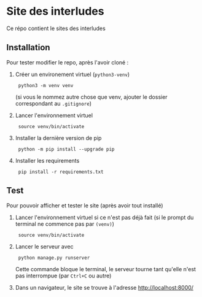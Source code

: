 # Site des interludes

Ce répo contient le sites des interludes

## Installation

Pour tester modifier le repo, après l'avoir cloné :

1. Créer un environement virtuel (`python3-venv`)

		python3 -m venv venv

	(si vous le nommez autre chose que venv, ajouter le dossier correspondant au `.gitignore`)

2. Lancer l'environnement virtuel

		source venv/bin/activate

3. Installer la dernière version de pip

		python -m pip install --upgrade pip

4. Installer les requirements

		pip install -r requirements.txt

## Test

Pour pouvoir afficher et tester le site (après avoir tout installé)

1. Lancer l'environnement virtuel si ce n'est pas déjà fait (si le prompt du terminal ne commence pas par `(venv)`)

		source venv/bin/activate

2. Lancer le serveur avec

		python manage.py runserver

	Cette commande bloque le terminal, le serveur tourne tant qu'elle n'est pas interrompue (par `Ctrl+C` ou autre)

3. Dans un navigateur, le site se trouve à l'adresse [http://localhost:8000/](http://localhost:8000/)
